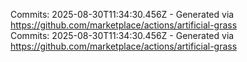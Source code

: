 Commits: 2025-08-30T11:34:30.456Z - Generated via https://github.com/marketplace/actions/artificial-grass
<br>
Commits: 2025-08-30T11:34:30.456Z - Generated via https://github.com/marketplace/actions/artificial-grass
<br>
